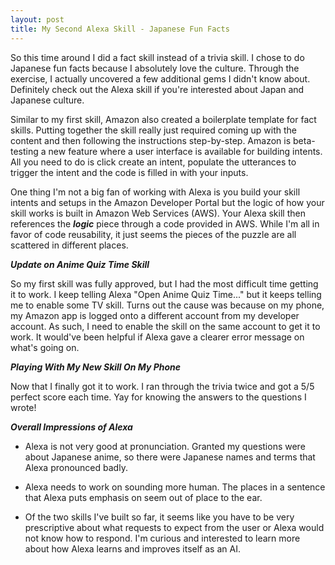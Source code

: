 ```yaml
---
layout: post
title: My Second Alexa Skill - Japanese Fun Facts
---
```


So this time around I did a fact skill instead of a trivia skill. I chose to do Japanese fun facts because I absolutely love the culture. Through the exercise, I actually uncovered a few additional gems I didn't know about. Definitely check out the Alexa skill if you're interested about Japan and Japanese culture.

Similar to my first skill, Amazon also created a boilerplate template for fact skills. Putting together the skill really just required coming up with the content and then following the instructions step-by-step. Amazon is beta-testing a new feature where a user interface is available for building intents. All you need to do is click create an intent, populate the utterances to trigger the intent and the code is filled in with your inputs.

One thing I'm not a big fan of working with Alexa is you build your skill intents and setups in the Amazon Developer Portal but the logic of how your skill works is built in Amazon Web Services (AWS). Your Alexa skill then references the ***logic*** piece through a code provided in AWS. While I'm all in favor of code reusability, it just seems the pieces of the puzzle are all scattered in different places.

***Update on Anime Quiz Time Skill***

So my first skill was fully approved, but I had the most difficult time getting it to work. I keep telling Alexa "Open Anime Quiz Time..." but it keeps telling me to enable some TV skill. Turns out the cause was because on my phone, my Amazon app is logged onto a different account from my developer account. As such, I need to enable the skill on the same account to get it to work. It would've been helpful if Alexa gave a clearer error message on what's going on.

***Playing With My New Skill On My Phone***

Now that I finally got it to work. I ran through the trivia twice and got a 5/5 perfect score each time. Yay for knowing the answers to the questions I wrote!

***Overall Impressions of Alexa***

* Alexa is not very good at pronunciation. Granted my questions were about Japanese anime, so there were Japanese names and terms that Alexa pronounced badly.

* Alexa needs to work on sounding more human. The places in a sentence that Alexa puts emphasis on seem out of place to the ear.

* Of the two skills I've built so far, it seems like you have to be very prescriptive about what requests to expect from the user or Alexa would not know how to respond. I'm curious and interested to learn more about how Alexa learns and improves itself as an AI.
